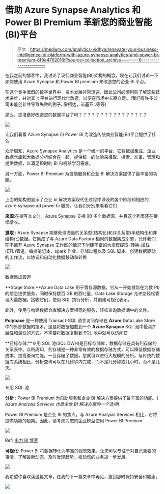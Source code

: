 # 借助 Azure Synapse Analytics 和 Power BI Premium 革新您的商业智能(BI)平台

> 原文：<https://medium.com/analytics-vidhya/renovate-your-business-intelligence-bi-platform-with-azure-synapse-analytics-and-power-bi-premium-8f9e4702016f?source=collection_archive---------6----------------------->

在我之前的博客中，我讨论了现代商业智能(BI)架构的概念。现在让我们讨论一下如何使用 Azure Synapse 和 Power BI premium 来改造您的企业 BI 平台。

在这个竞争激烈的数字世界中，技术发展非常迅速，因此公司必须时刻了解这些技术进步，并对其 it 平台进行现代化改造，以便在市场中长期立足。(我们有许多公司未能创新并导致失败的例子..像柯达，诺基亚..等等)

那么，您准备好改造您的数据平台了吗？？？？？？？？？？？？？？？？

![](img/f8a591568f02b222b79e9198f2457ce6.png)

让我们看看 Azure Synapse 和 Power BI 为改造传统商业智能(BI)平台提供了什么

众所周知，Azure Synapse Analytics 是一个统一的平台，它将数据集成、企业数据仓库和大数据分析结合在一起，提供统一的体验来摄取、探索、准备、管理和提供数据，以满足即时的 BI 和机器学习需求。

另一方面，Power BI Premium 为自助服务和企业 BI 解决方案提供了最丰富的功能。

![](img/b4441ef364150d034a949ce7d19febf3.png)

上面的架构图显示了企业 bi 解决方案现代化过程中涉及的各个阶段和相应的 azure synapse ad power bi 服务。让我们分别来看看它们

**来源**:在撰写本文时，Azure Synapse 支持 90 多个数据源，并且这个列表还在继续增长。

**摄取** : Azure Synapse 能够处理海量的关系型(结构化)和非关系型(半结构化和非结构化)数据。它集成了与 Azure Data Factory 相同的数据集成引擎，允许我们在不离开 Azure Synapse 工作区的情况下创建丰富的大规模提取-转换-加载(ETL)管道。编排笔记本、spark 作业、存储过程以及 SQL 脚本。创建数据驱动的工作流，以协调和自动化数据移动和转换

![](img/15cf059620aef07c0bb3d7f7351d86c5.png)

数据集成管道

**Stage Store:**Azure Data Lake 用于暂存源数据，它从一开始就旨在为数 Pb 的信息提供服务，同时保持数百 GB 的吞吐量，Data Lake Storage 允许您轻松管理大量数据，接收它们，使用 SQL 执行分析，并创建可视化表示。

此外，使用与构建数据仓库解决方案相同的服务，轻松查询数据湖中的文件。

**Polybase** 是一种使用 Transact-SQL 语言访问存储在 **Azure** Data Lake Store 中的外部数据的技术。这是将数据加载到一个 **Azure Synapse** SQL 池中最具扩展性和最快的方式。不需要将数据复制到 SQL 池中就可以访问它

**目标存储:**专用 SQL 池(SQL DWH)是目标存储库，数据存储在具有列存储的关系表中。众所周知，列存储是一种非常有效的数据存储方式，可以降低数据存储成本，提高查询性能。一旦存储了数据，您就可以进行大规模的分析。与传统的数据库系统相比，分析查询可以在几秒钟内完成，而不是几分钟或几小时，而不是几天。

![](img/2e9004185252f2df3c2383f3f7cebc6d.png)

专用 SQL 池

**分析** : Power BI Premium 为自助服务和企业 BI 解决方案提供了最丰富的功能。( *Azure Analysis Services 也是企业 BI 解决方案的一个选项*)

Power BI Premium 是企业 BI 的焦点，与 Azure Analysis Services 相比，它将提供功能的超集。因此，请考虑为您的企业模型使用 Power BI Premium

![](img/58a19f599d36b657aa39116036b8df5c.png)

Ref: [电力 BI 博客](https://powerbi.microsoft.com/en-us/blog/power-bi-as-a-superset-of-azure-analysis-services/)

**可视化:** Power BI 将数据转化为丰富的视觉效果，让您可以专注于对自己重要的事情。了解最新动态，及时发现趋势，推动您的业务进一步发展。

![](img/42e51cd3461821b18dbd84482a7b9789.png)

我希望你喜欢读这篇文章，在我的下一篇文章中再见，直到那时保持安全和健康。

![](img/f14d82543a0284778c7c877ecadde582.png)